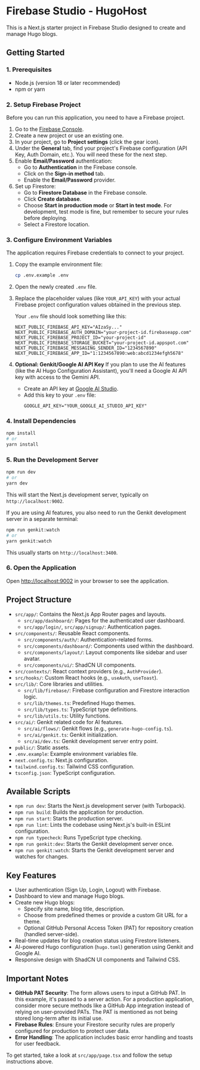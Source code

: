 # Firebase Studio - HugoHost

This is a Next.js starter project in Firebase Studio designed to create and manage Hugo blogs.

## Getting Started

### 1. Prerequisites
- Node.js (version 18 or later recommended)
- npm or yarn

### 2. Setup Firebase Project
Before you can run this application, you need to have a Firebase project.
1. Go to the [Firebase Console](https://console.firebase.google.com/).
2. Create a new project or use an existing one.
3. In your project, go to **Project settings** (click the gear icon).
4. Under the **General** tab, find your project's Firebase configuration (API Key, Auth Domain, etc.). You will need these for the next step.
5. Enable **Email/Password** authentication:
   - Go to **Authentication** in the Firebase console.
   - Click on the **Sign-in method** tab.
   - Enable the **Email/Password** provider.
6. Set up Firestore:
   - Go to **Firestore Database** in the Firebase console.
   - Click **Create database**.
   - Choose **Start in production mode** or **Start in test mode**. For development, test mode is fine, but remember to secure your rules before deploying.
   - Select a Firestore location.

### 3. Configure Environment Variables
The application requires Firebase credentials to connect to your project.
1. Copy the example environment file:
   ```bash
   cp .env.example .env
   ```
2. Open the newly created `.env` file.
3. Replace the placeholder values (like `YOUR_API_KEY`) with your actual Firebase project configuration values obtained in the previous step.

   Your `.env` file should look something like this:
   ```
   NEXT_PUBLIC_FIREBASE_API_KEY="AIzaSy..."
   NEXT_PUBLIC_FIREBASE_AUTH_DOMAIN="your-project-id.firebaseapp.com"
   NEXT_PUBLIC_FIREBASE_PROJECT_ID="your-project-id"
   NEXT_PUBLIC_FIREBASE_STORAGE_BUCKET="your-project-id.appspot.com"
   NEXT_PUBLIC_FIREBASE_MESSAGING_SENDER_ID="1234567890"
   NEXT_PUBLIC_FIREBASE_APP_ID="1:1234567890:web:abcd1234efgh5678"
   ```
   
4. **Optional: Genkit/Google AI API Key**
   If you plan to use the AI features (like the AI Hugo Configuration Assistant), you'll need a Google AI API key with access to the Gemini API.
   - Create an API key at [Google AI Studio](https://aistudio.google.com/app/apikey).
   - Add this key to your `.env` file:
     ```
     GOOGLE_API_KEY="YOUR_GOOGLE_AI_STUDIO_API_KEY"
     ```

### 4. Install Dependencies
```bash
npm install
# or
yarn install
```

### 5. Run the Development Server
```bash
npm run dev
# or
yarn dev
```
This will start the Next.js development server, typically on `http://localhost:9002`.

If you are using AI features, you also need to run the Genkit development server in a separate terminal:
```bash
npm run genkit:watch
# or
yarn genkit:watch
```
This usually starts on `http://localhost:3400`.

### 6. Open the Application
Open [http://localhost:9002](http://localhost:9002) in your browser to see the application.

## Project Structure
- `src/app/`: Contains the Next.js App Router pages and layouts.
  - `src/app/dashboard/`: Pages for the authenticated user dashboard.
  - `src/app/login/`, `src/app/signup/`: Authentication pages.
- `src/components/`: Reusable React components.
  - `src/components/auth/`: Authentication-related forms.
  - `src/components/dashboard/`: Components used within the dashboard.
  - `src/components/layout/`: Layout components like sidebar and user avatar.
  - `src/components/ui/`: ShadCN UI components.
- `src/contexts/`: React context providers (e.g., `AuthProvider`).
- `src/hooks/`: Custom React hooks (e.g., `useAuth`, `useToast`).
- `src/lib/`: Core libraries and utilities.
  - `src/lib/firebase/`: Firebase configuration and Firestore interaction logic.
  - `src/lib/themes.ts`: Predefined Hugo themes.
  - `src/lib/types.ts`: TypeScript type definitions.
  - `src/lib/utils.ts`: Utility functions.
- `src/ai/`: Genkit related code for AI features.
  - `src/ai/flows/`: Genkit flows (e.g., `generate-hugo-config.ts`).
  - `src/ai/genkit.ts`: Genkit initialization.
  - `src/ai/dev.ts`: Genkit development server entry point.
- `public/`: Static assets.
- `.env.example`: Example environment variables file.
- `next.config.ts`: Next.js configuration.
- `tailwind.config.ts`: Tailwind CSS configuration.
- `tsconfig.json`: TypeScript configuration.

## Available Scripts

- `npm run dev`: Starts the Next.js development server (with Turbopack).
- `npm run build`: Builds the application for production.
- `npm run start`: Starts the production server.
- `npm run lint`: Lints the codebase using Next.js's built-in ESLint configuration.
- `npm run typecheck`: Runs TypeScript type checking.
- `npm run genkit:dev`: Starts the Genkit development server once.
- `npm run genkit:watch`: Starts the Genkit development server and watches for changes.

## Key Features
- User authentication (Sign Up, Login, Logout) with Firebase.
- Dashboard to view and manage Hugo blogs.
- Create new Hugo blogs:
  - Specify site name, blog title, description.
  - Choose from predefined themes or provide a custom Git URL for a theme.
  - Optional GitHub Personal Access Token (PAT) for repository creation (handled server-side).
- Real-time updates for blog creation status using Firestore listeners.
- AI-powered Hugo configuration (`hugo.toml`) generation using Genkit and Google AI.
- Responsive design with ShadCN UI components and Tailwind CSS.

## Important Notes
- **GitHub PAT Security**: The form allows users to input a GitHub PAT. In this example, it's passed to a server action. For a production application, consider more secure methods like a GitHub App integration instead of relying on user-provided PATs. The PAT is mentioned as not being stored long-term after its initial use.
- **Firebase Rules**: Ensure your Firestore security rules are properly configured for production to protect user data.
- **Error Handling**: The application includes basic error handling and toasts for user feedback.

To get started, take a look at `src/app/page.tsx` and follow the setup instructions above.
